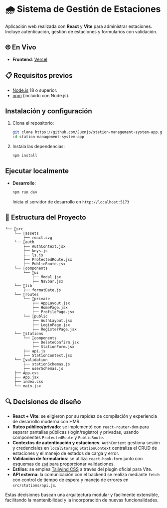# 🌧️ Sistema de Gestión de Estaciones

Aplicación web realizada con **React** y **Vite** para administrar estaciones. Incluye autenticación, gestión de estaciones y formularios con validación.

## 🌐 En Vivo
- **Frontend**: [Vercel](https://station-management-system-app.vercel.app/)

## 📋 Requisitos previos

- [Node.js](https://nodejs.org/) 18 o superior.
- [npm](https://www.npmjs.com/) (incluido con Node.js).

## Instalación y configuración

1. Clona el repositorio:
   ```bash
   git clone https://github.com/Juxnjo/station-management-system-app.git
   cd station-management-system-app
   ```
2. Instala las dependencias:
   ```bash
   npm install
   ```

## Ejecutar localmente

- **Desarrollo**:
  ```bash
  npm run dev
  ```
  Inicia el servidor de desarrollo en `http://localhost:5173`

## 📁 Estructura del Proyecto
```
└── 📁src
    └── 📁assets
        ├── react.svg
    └── 📁auth
        ├── AuthContext.jsx
        ├── keys.js
        ├── ls.js
        ├── ProtectedRoute.jsx
        ├── PublicRoute.jsx
    └── 📁components
        └── 📁ui
            ├── Modal.jsx
            ├── Navbar.jsx
    └── 📁lib
        ├── formatDate.js
    └── 📁routes
        └── 📁private
            ├── AppLayout.jsx
            ├── HomePage.jsx
            ├── ProfilePage.jsx
        └── 📁public
            ├── AuthLayout.jsx
            ├── LoginPage.jsx
            ├── RegisterPage.jsx
    └── 📁stations
        └── 📁components
            ├── DeleteConfirm.jsx
            ├── StationForm.jsx
        ├── api.js
        ├── StationContext.jsx
    └── 📁validation
        ├── stationSchemas.js
        ├── userSchemas.js
    ├── App.css
    ├── App.jsx
    ├── index.css
    └── main.jsx
```

## 🔍 Decisiones de diseño

- **React + Vite**: se eligieron por su rapidez de compilación y experiencia de desarrollo moderna con HMR.
- **Ruteo público/privado**: se implementó con `react-router-dom` para separar pantallas públicas (login/registro) y privadas, usando componentes `ProtectedRoute` y `PublicRoute`.
- **Contextos de autenticación y estaciones**: `AuthContext` gestiona sesión y credenciales en `localStorage`; `StationContext` centraliza el CRUD de estaciones y el manejo de estados de carga y error.
- **Validación de formularios**: se utiliza `react-hook-form` junto con esquemas de [`zod`](https://zod.dev/) para proporcionar validaciones.
- **Estilos**: se emplea [Tailwind CSS](https://tailwindcss.com/) a través del plugin oficial para Vite.
- **API externa**: la comunicación con el backend se realiza mediante `fetch` con control de tiempo de espera y manejo de errores en `src/stations/api.js`.

Estas decisiones buscan una arquitectura modular y fácilmente extensible, facilitando la mantenibilidad y la incorporación de nuevas funcionalidades.
